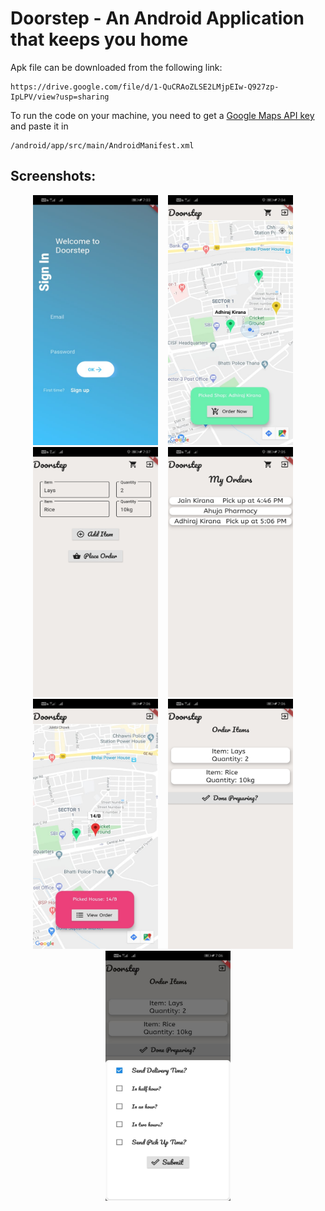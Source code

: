 # Doorstep - An Android Application that keeps you home

Apk file can be downloaded from the following link:
```
https://drive.google.com/file/d/1-QuCRAoZLSE2LMjpEIw-Q927zp-IpLPV/view?usp=sharing
```
To run the code on your machine, you need to get a [Google Maps API key](https://cloud.google.com/console/google/maps-apis/overview) and paste it in 
```
/android/app/src/main/AndroidManifest.xml
```
## Screenshots:
<p align="center">
  <img width="200" height="400" src="Pictures/1.jpeg">&nbsp;&nbsp;&nbsp;&nbsp;<img src="Pictures/2.jpeg" width="200" height="400">&nbsp;&nbsp;&nbsp;&nbsp;<img src="Pictures/3.jpeg" width="200" height="400">&nbsp;&nbsp;&nbsp;&nbsp;<img src="Pictures/4.jpeg" width="200" height="400">&nbsp;&nbsp;&nbsp;&nbsp;<img src="Pictures/5.jpeg" width="200" height="400">&nbsp;&nbsp;&nbsp;&nbsp;<img src="Pictures/6.jpeg" width="200" height="400">&nbsp;&nbsp;&nbsp;&nbsp;<img src="Pictures/7.jpeg" width="200" height="400">
</p>
